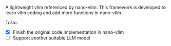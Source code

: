 A lightweight vllm referenced by nano-vllm. This framework is developed to learn vllm coding and add more functions in nano-vllm.


ToDo:
- [x] Finish the original code implementation in nano-vllm
- [ ] Support another suitable LLM model